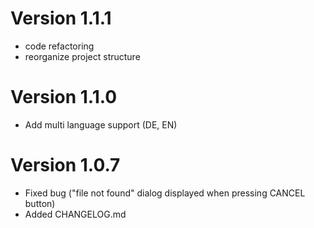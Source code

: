 # Version 1.1.1

* code refactoring
* reorganize project structure

# Version 1.1.0

* Add multi language support (DE, EN)


# Version 1.0.7

* Fixed bug ("file not found" dialog displayed when pressing CANCEL button)
* Added CHANGELOG.md